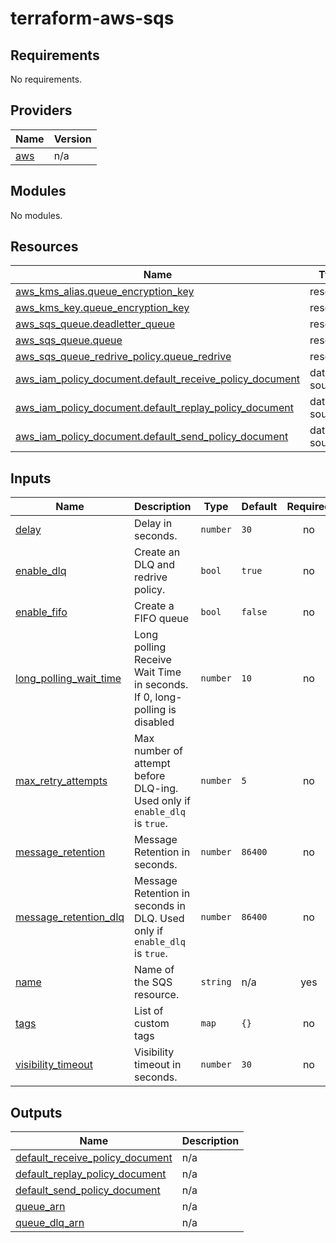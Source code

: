 # terraform-aws-sqs

<!-- BEGIN_TF_DOCS -->
## Requirements

No requirements.

## Providers

| Name | Version |
|------|---------|
| <a name="provider_aws"></a> [aws](#provider\_aws) | n/a |

## Modules

No modules.

## Resources

| Name | Type |
|------|------|
| [aws_kms_alias.queue_encryption_key](https://registry.terraform.io/providers/hashicorp/aws/latest/docs/resources/kms_alias) | resource |
| [aws_kms_key.queue_encryption_key](https://registry.terraform.io/providers/hashicorp/aws/latest/docs/resources/kms_key) | resource |
| [aws_sqs_queue.deadletter_queue](https://registry.terraform.io/providers/hashicorp/aws/latest/docs/resources/sqs_queue) | resource |
| [aws_sqs_queue.queue](https://registry.terraform.io/providers/hashicorp/aws/latest/docs/resources/sqs_queue) | resource |
| [aws_sqs_queue_redrive_policy.queue_redrive](https://registry.terraform.io/providers/hashicorp/aws/latest/docs/resources/sqs_queue_redrive_policy) | resource |
| [aws_iam_policy_document.default_receive_policy_document](https://registry.terraform.io/providers/hashicorp/aws/latest/docs/data-sources/iam_policy_document) | data source |
| [aws_iam_policy_document.default_replay_policy_document](https://registry.terraform.io/providers/hashicorp/aws/latest/docs/data-sources/iam_policy_document) | data source |
| [aws_iam_policy_document.default_send_policy_document](https://registry.terraform.io/providers/hashicorp/aws/latest/docs/data-sources/iam_policy_document) | data source |

## Inputs

| Name | Description | Type | Default | Required |
|------|-------------|------|---------|:--------:|
| <a name="input_delay"></a> [delay](#input\_delay) | Delay in seconds. | `number` | `30` | no |
| <a name="input_enable_dlq"></a> [enable\_dlq](#input\_enable\_dlq) | Create an DLQ and redrive policy. | `bool` | `true` | no |
| <a name="input_enable_fifo"></a> [enable\_fifo](#input\_enable\_fifo) | Create a FIFO queue | `bool` | `false` | no |
| <a name="input_long_polling_wait_time"></a> [long\_polling\_wait\_time](#input\_long\_polling\_wait\_time) | Long polling Receive Wait Time in seconds. If 0, long-polling is disabled | `number` | `10` | no |
| <a name="input_max_retry_attempts"></a> [max\_retry\_attempts](#input\_max\_retry\_attempts) | Max number of attempt before DLQ-ing. Used only if `enable_dlq` is `true`. | `number` | `5` | no |
| <a name="input_message_retention"></a> [message\_retention](#input\_message\_retention) | Message Retention in seconds. | `number` | `86400` | no |
| <a name="input_message_retention_dlq"></a> [message\_retention\_dlq](#input\_message\_retention\_dlq) | Message Retention in seconds in DLQ. Used only if `enable_dlq` is `true`. | `number` | `86400` | no |
| <a name="input_name"></a> [name](#input\_name) | Name of the SQS resource. | `string` | n/a | yes |
| <a name="input_tags"></a> [tags](#input\_tags) | List of custom tags | `map` | `{}` | no |
| <a name="input_visibility_timeout"></a> [visibility\_timeout](#input\_visibility\_timeout) | Visibility timeout in seconds. | `number` | `30` | no |

## Outputs

| Name | Description |
|------|-------------|
| <a name="output_default_receive_policy_document"></a> [default\_receive\_policy\_document](#output\_default\_receive\_policy\_document) | n/a |
| <a name="output_default_replay_policy_document"></a> [default\_replay\_policy\_document](#output\_default\_replay\_policy\_document) | n/a |
| <a name="output_default_send_policy_document"></a> [default\_send\_policy\_document](#output\_default\_send\_policy\_document) | n/a |
| <a name="output_queue_arn"></a> [queue\_arn](#output\_queue\_arn) | n/a |
| <a name="output_queue_dlq_arn"></a> [queue\_dlq\_arn](#output\_queue\_dlq\_arn) | n/a |
<!-- END_TF_DOCS -->